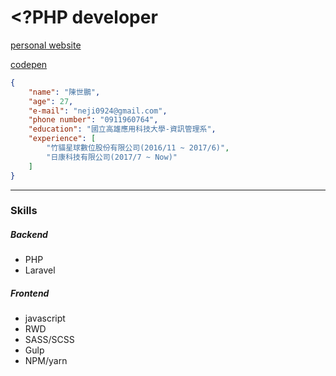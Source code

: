# <?PHP developer
[personal website](https://neji0924.github.io)

[codepen](https://codepen.io/neji0924)


```json
{
    "name": "陳世鵬",
    "age": 27,
    "e-mail": "neji0924@gmail.com",
    "phone number": "0911960764",
    "education": "國立高雄應用科技大學-資訊管理系",
    "experience": [
        "竹貓星球數位股份有限公司(2016/11 ~ 2017/6)",
        "日康科技有限公司(2017/7 ~ Now)"
    ]
}
```
---

### Skills
##### Backend
- PHP
- Laravel
##### Frontend
- javascript
- RWD
- SASS/SCSS
- Gulp
- NPM/yarn
